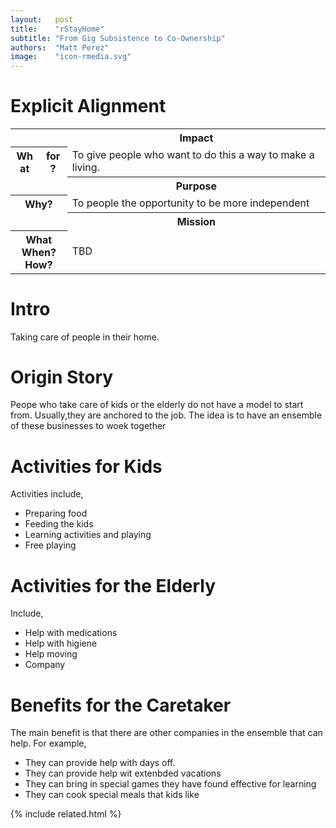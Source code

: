 ```yaml
---
layout:   post
title:    "rStayHome"
subtitle: "From Gig Subsistence to Co-Ownership"
authors:  "Matt Perez"
image:    "icon-rmedia.svg"
---
```


<div style="display: none; ">
 <p>Taking care of people in their home</p>
</div>

<h1>Explicit Alignment</h1>
   <div class='_center'>
    <table class='_explicitalignment'>
     <tr>
      <td></td>
      <th>Impact</th>
     </tr>
     <tr>
      <th style='column-width:20px; col-width:30px; '>What for?</th>
      <td>To give people who want to do this a way to make a living.</td>
     </tr>
     <tr>
      <td></td>
      <th>Purpose</th>
     </tr>
     <tr>
      <th>Why?</th>
      <td>To people the opportunity to be more independent</td>
     </tr>
     <tr>
      <td></td>
      <th>Mission</th>
     </tr>
     <tr>
      <th>What<br>When?<br>How?</th>
      <td>TBD</td>
     </tr>
    </table>
   </div>

<h1>Intro</h1>
 <p>Taking care of people in their home.</p>

<h1>Origin Story</h1>
 <p>Peope who take care of kids or the elderly do not have a model to start from. Usually,they are anchored to the job. The idea is to have an ensemble of these businesses to woek together</p>

<h1>Activities for Kids</h1>
 <p>Activities include,</p>
  <ul>
   <li>Preparing food</li>
   <li>Feeding the kids</li>
   <li>Learning activities and playing</li>
   <li>Free playing</li>
  </ul>

<h1>Activities for the Elderly</h1>
 <p>Include,</p>
  <ul>
   <li>Help with medications</li>
   <li>Help with higiene</li>
   <li>Help moving</li>
   <li>Company</li>
  </ul>

<h1>Benefits for the Caretaker</h1>
 <p>The main benefit is that there are other companies in the ensemble that can help. For example,
  <ul>
   <li>They can provide help with days off.</li>
   <li>They can provide help wit extenbded vacations</li>
   <li>They can bring in special games they have found effective for learning</li>
   <li>They can cook special meals that kids like</li>
  </ul> 

{% include related.html %}
